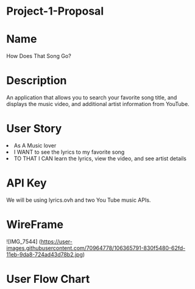 # Project-1-Proposal

# Name
How Does That Song Go?

# Description
An application that allows you to search your favorite song title, and displays the music video, and additional artist information from YouTube.

# User Story
<li>As A Music lover</li>
<li>I WANT to see the lyrics to my favorite song</li>
<li>TO THAT I CAN learn the lyrics, view the video, and see artist details</li>

# API Key
We will be using lyrics.ovh and two You Tube music APIs.

# WireFrame
![IMG_7544] (https://user-images.githubusercontent.com/70964778/106365791-830f5480-62fd-11eb-9da8-724ad43d78b2.jpg)

# User Flow Chart